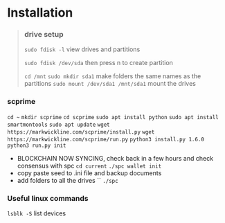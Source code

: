 # Installation
> ### drive setup
> `sudo fdisk -l` view drives and partitions
> 
> `sudo fdisk /dev/sda` then press n to create partition
> 
> `cd /mnt`
`sudo mkdir sda1` make folders the same names as the partitions
`sudo mount /dev/sda1 /mnt/sda1` mount the drives
### scprime
`cd ~`
`mkdir scprime`
`cd scprime`
`sudo apt install python`
`sudo apt install smartmontools`
`sudo apt update`
`wget https://markwickline.com/scprime/install.py`
`wget https://markwickline.com/scprime/run.py`
`python3 install.py 1.6.0`
`python3 run.py init`
- BLOCKCHAIN NOW SYNCING, check back in a few hours and check consensus with spc
`cd current`
`./spc wallet init`
- copy paste seed to .ini file and backup documents
- add folders to all the drives
``
`./spc `


### Useful linux commands
`lsblk -S` list devices
